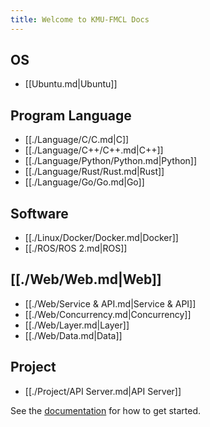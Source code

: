 ```yaml
---
title: Welcome to KMU-FMCL Docs
---
```


## OS

- [[Ubuntu.md|Ubuntu]]

## Program Language

- [[./Language/C/C.md|C]]
- [[./Language/C++/C++.md|C++]]
- [[./Language/Python/Python.md|Python]]
- [[./Language/Rust/Rust.md|Rust]]
- [[./Language/Go/Go.md|Go]]

## Software

- [[./Linux/Docker/Docker.md|Docker]]
- [[./ROS/ROS 2.md|ROS]]

## [[./Web/Web.md|Web]]

- [[./Web/Service & API.md|Service & API]]
- [[./Web/Concurrency.md|Concurrency]]
- [[./Web/Layer.md|Layer]]
- [[./Web/Data.md|Data]]

## Project

- [[./Project/API Server.md|API Server]]

See the [documentation](https://quartz.jzhao.xyz) for how to get started.

